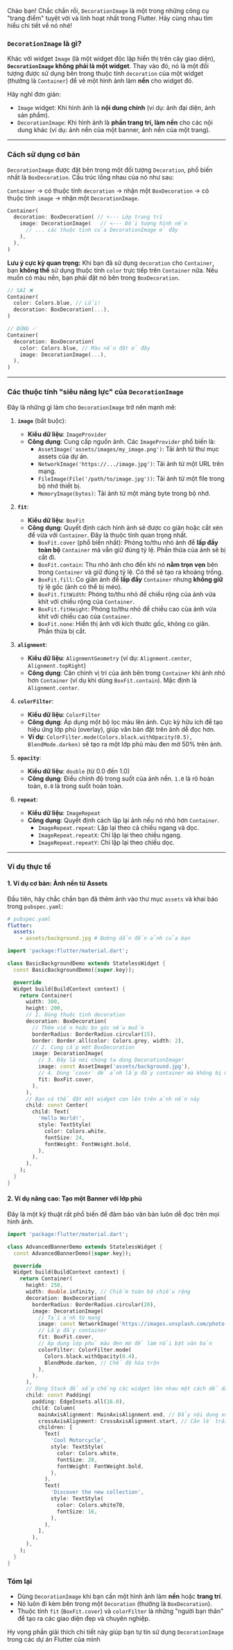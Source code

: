 Chào bạn! Chắc chắn rồi, `DecorationImage` là một trong những công cụ "trang điểm" tuyệt vời và linh hoạt nhất trong Flutter. Hãy cùng nhau tìm hiểu chi tiết về nó nhé!

### `DecorationImage` là gì?

Khác với widget `Image` (là một widget độc lập hiển thị trên cây giao diện), **`DecorationImage` không phải là một widget**. Thay vào đó, nó là một đối tượng được sử dụng bên trong thuộc tính `decoration` của một widget (thường là `Container`) để vẽ một hình ảnh làm **nền** cho widget đó.

Hãy nghĩ đơn giản:
*   `Image` widget: Khi hình ảnh là **nội dung chính** (ví dụ: ảnh đại diện, ảnh sản phẩm).
*   `DecorationImage`: Khi hình ảnh là **phần trang trí, làm nền** cho các nội dung khác (ví dụ: ảnh nền của một banner, ảnh nền của một trang).

---

### Cách sử dụng cơ bản

`DecorationImage` được đặt bên trong một đối tượng `Decoration`, phổ biến nhất là `BoxDecoration`. Cấu trúc lồng nhau của nó như sau:

`Container` -> có thuộc tính `decoration` -> nhận một `BoxDecoration` -> có thuộc tính `image` -> nhận một `DecorationImage`.

```dart
Container(
  decoration: BoxDecoration( // <--- Lớp trang trí
    image: DecorationImage(   // <--- Đối tượng hình nền
      // ... các thuộc tính của DecorationImage ở đây
    ),
  ),
)
```

**Lưu ý cực kỳ quan trọng:** Khi bạn đã sử dụng `decoration` cho `Container`, bạn **không thể** sử dụng thuộc tính `color` trực tiếp trên `Container` nữa. Nếu muốn có màu nền, bạn phải đặt nó bên trong `BoxDecoration`.

```dart
// SAI ❌
Container(
  color: Colors.blue, // Lỗi!
  decoration: BoxDecoration(...),
)

// ĐÚNG ✅
Container(
  decoration: BoxDecoration(
    color: Colors.blue, // Màu nền đặt ở đây
    image: DecorationImage(...),
  ),
)
```

---

### Các thuộc tính "siêu năng lực" của `DecorationImage`

Đây là những gì làm cho `DecorationImage` trở nên mạnh mẽ:

1.  **`image`** (bắt buộc):
    *   **Kiểu dữ liệu**: `ImageProvider`
    *   **Công dụng**: Cung cấp nguồn ảnh. Các `ImageProvider` phổ biến là:
        *   `AssetImage('assets/images/my_image.png')`: Tải ảnh từ thư mục assets của dự án.
        *   `NetworkImage('https://.../image.jpg')`: Tải ảnh từ một URL trên mạng.
        *   `FileImage(File('/path/to/image.jpg'))`: Tải ảnh từ một file trong bộ nhớ thiết bị.
        *   `MemoryImage(bytes)`: Tải ảnh từ một mảng byte trong bộ nhớ.

2.  **`fit`**:
    *   **Kiểu dữ liệu**: `BoxFit`
    *   **Công dụng**: Quyết định cách hình ảnh sẽ được co giãn hoặc cắt xén để vừa với `Container`. Đây là thuộc tính quan trọng nhất.
        *   `BoxFit.cover` (phổ biến nhất): Phóng to/thu nhỏ ảnh để **lấp đầy toàn bộ** `Container` mà vẫn giữ đúng tỷ lệ. Phần thừa của ảnh sẽ bị cắt đi.
        *   `BoxFit.contain`: Thu nhỏ ảnh cho đến khi nó **nằm trọn vẹn** bên trong `Container` và giữ đúng tỷ lệ. Có thể sẽ tạo ra khoảng trống.
        *   `BoxFit.fill`: Co giãn ảnh để **lấp đầy** `Container` nhưng **không giữ** tỷ lệ gốc (ảnh có thể bị méo).
        *   `BoxFit.fitWidth`: Phóng to/thu nhỏ để chiều rộng của ảnh vừa khít với chiều rộng của `Container`.
        *   `BoxFit.fitHeight`: Phóng to/thu nhỏ để chiều cao của ảnh vừa khít với chiều cao của `Container`.
        *   `BoxFit.none`: Hiển thị ảnh với kích thước gốc, không co giãn. Phần thừa bị cắt.

3.  **`alignment`**:
    *   **Kiểu dữ liệu**: `AlignmentGeometry` (ví dụ: `Alignment.center`, `Alignment.topRight`)
    *   **Công dụng**: Căn chỉnh vị trí của ảnh bên trong `Container` khi ảnh nhỏ hơn `Container` (ví dụ khi dùng `BoxFit.contain`). Mặc định là `Alignment.center`.

4.  **`colorFilter`**:
    *   **Kiểu dữ liệu**: `ColorFilter`
    *   **Công dụng**: Áp dụng một bộ lọc màu lên ảnh. Cực kỳ hữu ích để tạo hiệu ứng lớp phủ (overlay), giúp văn bản đặt trên ảnh dễ đọc hơn.
    *   **Ví dụ**: `ColorFilter.mode(Colors.black.withOpacity(0.5), BlendMode.darken)` sẽ tạo ra một lớp phủ màu đen mờ 50% trên ảnh.

5.  **`opacity`**:
    *   **Kiểu dữ liệu**: `double` (từ 0.0 đến 1.0)
    *   **Công dụng**: Điều chỉnh độ trong suốt của ảnh nền. `1.0` là rõ hoàn toàn, `0.0` là trong suốt hoàn toàn.

6.  **`repeat`**:
    *   **Kiểu dữ liệu**: `ImageRepeat`
    *   **Công dụng**: Quyết định cách lặp lại ảnh nếu nó nhỏ hơn `Container`.
        *   `ImageRepeat.repeat`: Lặp lại theo cả chiều ngang và dọc.
        *   `ImageRepeat.repeatX`: Chỉ lặp lại theo chiều ngang.
        *   `ImageRepeat.repeatY`: Chỉ lặp lại theo chiều dọc.

---

### Ví dụ thực tế

#### 1. Ví dụ cơ bản: Ảnh nền từ Assets

Đầu tiên, hãy chắc chắn bạn đã thêm ảnh vào thư mục `assets` và khai báo trong `pubspec.yaml`:

```yaml
# pubspec.yaml
flutter:
  assets:
    - assets/background.jpg # Đường dẫn đến ảnh của bạn
```

```dart
import 'package:flutter/material.dart';

class BasicBackgroundDemo extends StatelessWidget {
  const BasicBackgroundDemo({super.key});

  @override
  Widget build(BuildContext context) {
    return Container(
      width: 300,
      height: 200,
      // 1. Dùng thuộc tính decoration
      decoration: BoxDecoration(
        // Thêm viền hoặc bo góc nếu muốn
        borderRadius: BorderRadius.circular(15),
        border: Border.all(color: Colors.grey, width: 2),
        // 2. Cung cấp một BoxDecoration
        image: DecorationImage(
          // 3. Đây là nơi chúng ta dùng DecorationImage!
          image: const AssetImage('assets/background.jpg'),
          // 4. Dùng `cover` để ảnh lấp đầy container mà không bị méo
          fit: BoxFit.cover,
        ),
      ),
      // Bạn có thể đặt một widget con lên trên ảnh nền này
      child: const Center(
        child: Text(
          'Hello World!',
          style: TextStyle(
            color: Colors.white,
            fontSize: 24,
            fontWeight: FontWeight.bold,
          ),
        ),
      ),
    );
  }
}
```

#### 2. Ví dụ nâng cao: Tạo một Banner với lớp phủ

Đây là một kỹ thuật rất phổ biến để đảm bảo văn bản luôn dễ đọc trên mọi hình ảnh.

```dart
import 'package:flutter/material.dart';

class AdvancedBannerDemo extends StatelessWidget {
  const AdvancedBannerDemo({super.key});

  @override
  Widget build(BuildContext context) {
    return Container(
      height: 250,
      width: double.infinity, // Chiếm toàn bộ chiều rộng
      decoration: BoxDecoration(
        borderRadius: BorderRadius.circular(20),
        image: DecorationImage(
          // Tải ảnh từ mạng
          image: const NetworkImage('https://images.unsplash.com/photo-1558981852-426c6c22a060'),
          // Lấp đầy container
          fit: BoxFit.cover,
          // Áp dụng lớp phủ màu đen mờ để làm nổi bật văn bản
          colorFilter: ColorFilter.mode(
            Colors.black.withOpacity(0.4),
            BlendMode.darken, // Chế độ hòa trộn
          ),
        ),
      ),
      // Dùng Stack để xếp chồng các widget lên nhau một cách dễ dàng
      child: const Padding(
        padding: EdgeInsets.all(16.0),
        child: Column(
          mainAxisAlignment: MainAxisAlignment.end, // Đẩy nội dung xuống dưới
          crossAxisAlignment: CrossAxisAlignment.start, // Căn lề trái
          children: [
            Text(
              'Cool Motorcycle',
              style: TextStyle(
                color: Colors.white,
                fontSize: 28,
                fontWeight: FontWeight.bold,
              ),
            ),
            Text(
              'Discover the new collection',
              style: TextStyle(
                color: Colors.white70,
                fontSize: 16,
              ),
            ),
          ],
        ),
      ),
    );
  }
}
```

### Tóm lại

*   Dùng `DecorationImage` khi bạn cần một hình ảnh làm **nền** hoặc **trang trí**.
*   Nó luôn đi kèm bên trong một `Decoration` (thường là `BoxDecoration`).
*   Thuộc tính `fit` (`BoxFit.cover`) và `colorFilter` là những "người bạn thân" để tạo ra các giao diện đẹp và chuyên nghiệp.

Hy vọng phần giải thích chi tiết này giúp bạn tự tin sử dụng `DecorationImage` trong các dự án Flutter của mình
